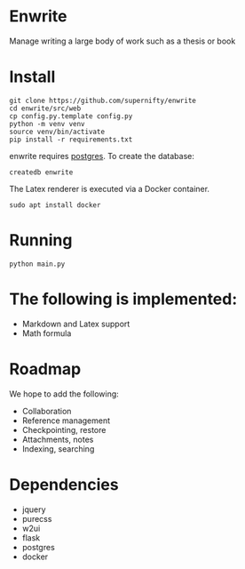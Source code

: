 # Enwrite
Manage writing a large body of work such as a thesis or book

# Install
```
git clone https://github.com/supernifty/enwrite
cd enwrite/src/web
cp config.py.template config.py
python -m venv venv
source venv/bin/activate
pip install -r requirements.txt
```

enwrite requires [postgres](https://www.postgresql.org).
To create the database:
```
createdb enwrite
```

The Latex renderer is executed via a Docker container.
```
sudo apt install docker
```

# Running
```
python main.py
```

# The following is implemented:
* Markdown and Latex support
* Math formula

# Roadmap
We hope to add the following:
* Collaboration
* Reference management
* Checkpointing, restore
* Attachments, notes
* Indexing, searching

# Dependencies
* jquery
* purecss
* w2ui
* flask
* postgres
* docker
